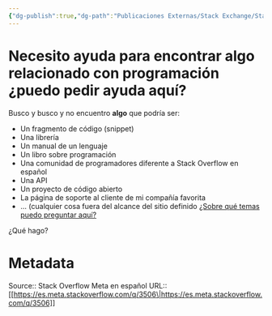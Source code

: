 ```yaml
---
{"dg-publish":true,"dg-path":"Publicaciones Externas/Stack Exchange/Stack Overflow en español/Stack Overflow en español Meta/es.meta.stackoverflow.com-3506.md","permalink":"/publicaciones-externas/stack-exchange/stack-overflow-en-espanol/stack-overflow-en-espanol-meta/es-meta-stackoverflow-com-3506/","title":"Necesito ayuda para encontrar **algo** relacionado con programación ¿puedo pedir ayuda aquí?","hide":true,"noteIcon":"default","created":"2024-04-03T12:49:10.631-06:00","updated":"2024-04-05T16:44:03.399-06:00"}
---
```


# Necesito ayuda para encontrar **algo** relacionado con programación ¿puedo pedir ayuda aquí?

Busco y busco y no encuentro **algo** que podría ser:

- Un fragmento de código (snippet)
- Una librería
- Un manual de un lenguaje
- Un libro sobre programación
- Una comunidad de programadores diferente a Stack Overflow en español
- Una API
- Un proyecto de código abierto
- La página de soporte al cliente de mi compañía favorita
- ... (cualquier cosa fuera del alcance del sitio definido [¿Sobre qué temas puedo preguntar aquí?](https://es.stackoverflow.com/help/on-topic)

¿Qué hago?



# Metadata
Source:: Stack Overflow Meta en español
URL:: [[https://es.meta.stackoverflow.com/q/3506\|https://es.meta.stackoverflow.com/q/3506]]

